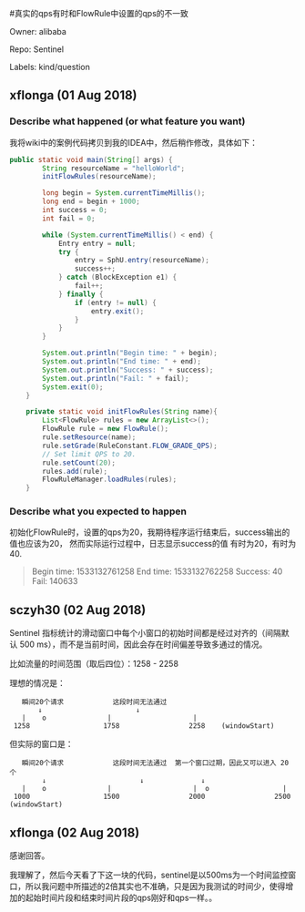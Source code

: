 #真实的qps有时和FlowRule中设置的qps的不一致

Owner: alibaba

Repo: Sentinel

Labels: kind/question 

## xflonga (01 Aug 2018)


### Describe what happened (or what feature you want)

我将wiki中的案例代码拷贝到我的IDEA中，然后稍作修改，具体如下：

```java
public static void main(String[] args) {
        String resourceName = "helloWorld";
        initFlowRules(resourceName);

        long begin = System.currentTimeMillis();
        long end = begin + 1000;
        int success = 0;
        int fail = 0;

        while (System.currentTimeMillis() < end) {
            Entry entry = null;
            try {
                entry = SphU.entry(resourceName);
                success++;
            } catch (BlockException e1) {
                fail++;
            } finally {
                if (entry != null) {
                    entry.exit();
                }
            }
        }

        System.out.println("Begin time: " + begin);
        System.out.println("End time: " + end);
        System.out.println("Success: " + success);
        System.out.println("Fail: " + fail);
        System.exit(0);
    }

    private static void initFlowRules(String name){
        List<FlowRule> rules = new ArrayList<>();
        FlowRule rule = new FlowRule();
        rule.setResource(name);
        rule.setGrade(RuleConstant.FLOW_GRADE_QPS);
        // Set limit QPS to 20.
        rule.setCount(20);
        rules.add(rule);
        FlowRuleManager.loadRules(rules);
    }

```

### Describe what you expected to happen
初始化FlowRule时，设置的qps为20，我期待程序运行结束后，success输出的值也应该为20，
然而实际运行过程中，日志显示success的值 有时为20，有时为40.

>Begin time: 1533132761258
>End time: 1533132762258
>Success: 40
>Fail: 140633





## sczyh30 (02 Aug 2018)

Sentinel 指标统计的滑动窗口中每个小窗口的初始时间都是经过对齐的（间隔默认 500 ms），而不是当前时间，因此会存在时间偏差导致多通过的情况。

比如流量的时间范围（取后四位）：1258 - 2258

理想的情况是：
```
   瞬间20个请求            这段时间无法通过
       ↓                       ↓
   |    o               |                    |
 1258                  1758                 2258    (windowStart)
```

但实际的窗口是：

```
   瞬间20个请求            这段时间无法通过  第一个窗口过期，因此又可以进入 20 个
        ↓                       ↓              ↓
   |    o               |                    |  o                  |
 1000                  1500                 2000                 2500  (windowStart)
```





## xflonga (02 Aug 2018)

感谢回答。

我理解了，然后今天看了下这一块的代码，sentinel是以500ms为一个时间监控窗口，所以我问题中所描述的2倍其实也不准确，只是因为我测试的时间少，使得增加的起始时间片段和结束时间片段的qps刚好和qps一样。。

